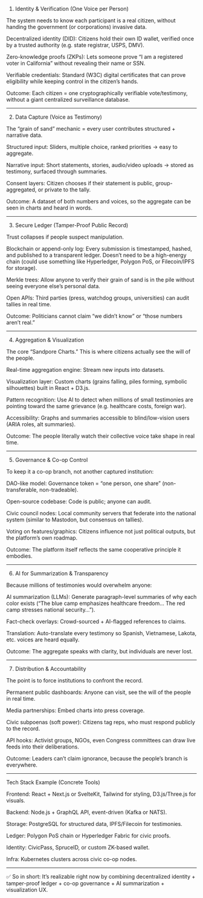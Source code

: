 1. Identity & Verification (One Voice per Person)

The system needs to know each participant is a real citizen, without handing the government (or corporations) invasive data.

Decentralized identity (DID): Citizens hold their own ID wallet, verified once by a trusted authority (e.g. state registrar, USPS, DMV).

Zero-knowledge proofs (ZKPs): Lets someone prove “I am a registered voter in California” without revealing their name or SSN.

Verifiable credentials: Standard (W3C) digital certificates that can prove eligibility while keeping control in the citizen’s hands.


Outcome: Each citizen = one cryptographically verifiable vote/testimony, without a giant centralized surveillance database.


---

2. Data Capture (Voice as Testimony)

The “grain of sand” mechanic = every user contributes structured + narrative data.

Structured input: Sliders, multiple choice, ranked priorities → easy to aggregate.

Narrative input: Short statements, stories, audio/video uploads → stored as testimony, surfaced through summaries.

Consent layers: Citizen chooses if their statement is public, group-aggregated, or private to the tally.


Outcome: A dataset of both numbers and voices, so the aggregate can be seen in charts and heard in words.


---

3. Secure Ledger (Tamper-Proof Public Record)

Trust collapses if people suspect manipulation.

Blockchain or append-only log: Every submission is timestamped, hashed, and published to a transparent ledger. Doesn’t need to be a high-energy chain (could use something like Hyperledger, Polygon PoS, or Filecoin/IPFS for storage).

Merkle trees: Allow anyone to verify their grain of sand is in the pile without seeing everyone else’s personal data.

Open APIs: Third parties (press, watchdog groups, universities) can audit tallies in real time.


Outcome: Politicians cannot claim “we didn’t know” or “those numbers aren’t real.”


---

4. Aggregation & Visualization

The core “Sandpore Charts.” This is where citizens actually see the will of the people.

Real-time aggregation engine: Stream new inputs into datasets.

Visualization layer: Custom charts (grains falling, piles forming, symbolic silhouettes) built in React + D3.js.

Pattern recognition: Use AI to detect when millions of small testimonies are pointing toward the same grievance (e.g. healthcare costs, foreign war).

Accessibility: Graphs and summaries accessible to blind/low-vision users (ARIA roles, alt summaries).


Outcome: The people literally watch their collective voice take shape in real time.


---

5. Governance & Co-op Control

To keep it a co-op branch, not another captured institution:

DAO-like model: Governance token = “one person, one share” (non-transferable, non-tradeable).

Open-source codebase: Code is public; anyone can audit.

Civic council nodes: Local community servers that federate into the national system (similar to Mastodon, but consensus on tallies).

Voting on features/graphics: Citizens influence not just political outputs, but the platform’s own roadmap.


Outcome: The platform itself reflects the same cooperative principle it embodies.


---

6. AI for Summarization & Transparency

Because millions of testimonies would overwhelm anyone:

AI summarization (LLMs): Generate paragraph-level summaries of why each color exists (“The blue camp emphasizes healthcare freedom… The red camp stresses national security…”).

Fact-check overlays: Crowd-sourced + AI-flagged references to claims.

Translation: Auto-translate every testimony so Spanish, Vietnamese, Lakota, etc. voices are heard equally.


Outcome: The aggregate speaks with clarity, but individuals are never lost.


---

7. Distribution & Accountability

The point is to force institutions to confront the record.

Permanent public dashboards: Anyone can visit, see the will of the people in real time.

Media partnerships: Embed charts into press coverage.

Civic subpoenas (soft power): Citizens tag reps, who must respond publicly to the record.

API hooks: Activist groups, NGOs, even Congress committees can draw live feeds into their deliberations.


Outcome: Leaders can’t claim ignorance, because the people’s branch is everywhere.


---

Tech Stack Example (Concrete Tools)

Frontend: React + Next.js or SvelteKit, Tailwind for styling, D3.js/Three.js for visuals.

Backend: Node.js + GraphQL API, event-driven (Kafka or NATS).

Storage: PostgreSQL for structured data, IPFS/Filecoin for testimonies.

Ledger: Polygon PoS chain or Hyperledger Fabric for civic proofs.

Identity: CivicPass, SpruceID, or custom ZK-based wallet.

Infra: Kubernetes clusters across civic co-op nodes.



---

✅ So in short: It’s realizable right now by combining decentralized identity + tamper-proof ledger + co-op governance + AI summarization + visualization UX.